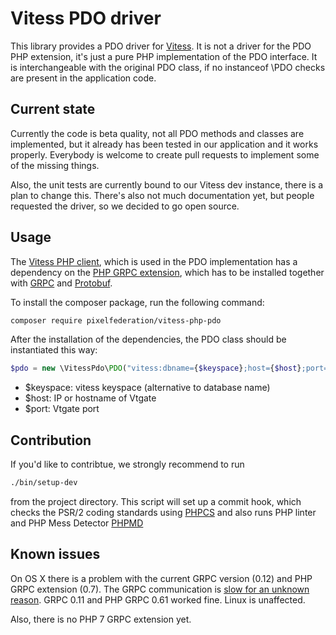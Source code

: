 # Vitess PDO driver

This library provides a PDO driver for [Vitess](http://vitess.io/). It is not a driver for the PDO PHP extension,
it's just a pure PHP implementation of the PDO interface. It is interchangeable with the original PDO class,
if no instanceof \PDO checks are present in the application code.

## Current state

Currently the code is beta quality, not all PDO methods and classes are implemented, but it already has been tested
in our application and it works properly. Everybody is welcome to create pull requests to implement some of the missing
things.

Also, the unit tests are currently bound to our Vitess dev instance, there is a plan to change this.
There's also not much documentation yet, but people requested the driver, so we decided to go open source.

## Usage

The [Vitess PHP client](https://github.com/youtube/vitess/tree/master/php), which is used in the PDO implementation 
has a dependency on the [PHP GRPC extension](https://github.com/grpc/grpc/tree/master/src/php), which has to be 
installed together with [GRPC](http://www.grpc.io/) and [Protobuf](https://developers.google.com/protocol-buffers/?hl=en).

To install the composer package, run the following command:

```bash
composer require pixelfederation/vitess-php-pdo
```

After the installation of the dependencies, the PDO class should be instantiated this way:

```php
$pdo = new \VitessPdo\PDO("vitess:dbname={$keyspace};host={$host};port={$port}");
```

- $keyspace: vitess keyspace (alternative to database name)
- $host: IP or hostname of Vtgate
- $port: Vtgate port

## Contribution

If you'd like to contribtue, we strongly recommend to run

```bash
./bin/setup-dev
```

from the project directory. This script will set up a commit hook, which checks the PSR/2 coding standards
using [PHPCS](https://github.com/squizlabs/PHP_CodeSniffer) and also runs PHP linter and 
PHP Mess Detector [PHPMD](http://phpmd.org/)

## Known issues

On OS X there is a problem with the current GRPC version (0.12) and PHP GRPC extension (0.7). The GRPC communication
is [slow for an unknown reason](https://github.com/grpc/grpc/issues/4806). GRPC 0.11 and PHP GRPC 0.61 worked fine.
Linux is unaffected.

Also, there is no PHP 7 GRPC extension yet.